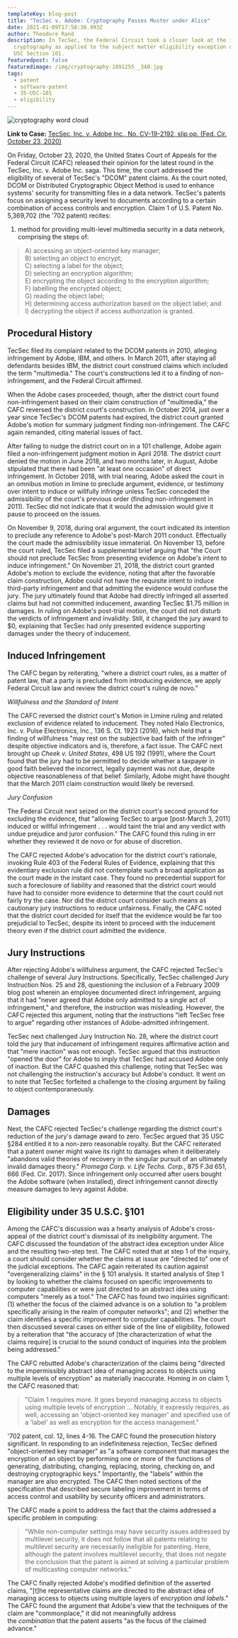 ```yaml
---
templateKey: blog-post
title: "TecSec v. Adobe: Cryptography Passes Muster under Alice"
date: 2021-01-09T17:58:38.993Z
author: Theodore Rand
description: In TecSec, the Federal Circuit took a closer look at the issue of
  cryptography as applied to the subject matter eligibility exception under 35
  USC Section 101.
featuredpost: false
featuredimage: /img/cryptography-1091255__340.jpg
tags:
  - patent
  - software-patent
  - 35-USC-101
  - eligibility
---
```

![cryptography word cloud](/img/cryptography-1091255__340.jpg)

**Link to Case:** [TecSec, Inc. v. Adobe Inc., No. CV-19-2192, slip op. (Fed. Cir. October 23, 2020)](http://www.cafc.uscourts.gov/sites/default/files/opinions-orders/19-2192.OPINION.10-23-2020_1674360.pdf)

On Friday, October 23, 2020, the United States Court of Appeals for the Federal Circuit (CAFC) released their opinion for the latest round in the TecSec, Inc. v. Adobe Inc. saga. This time, the court addressed the eligibility of several of TecSec's "DCOM" patent claims. As the court noted, DCOM or Distributed Cryptographic Object Method is used to enhance systems' security for transmitting files in a data network. TecSec's patents focus on assigning a security level to documents according to a certain combination of access controls and encryption. Claim 1 of U.S. Patent No. 5,369,702 (the '702 patent) recites:

1. method for providing multi-level multimedia security in a data network, comprising the steps of:

> A) accessing an object-oriented key manager;<br/>
> B) selecting an object to encrypt;<br/>
> C) selecting a label for the object;<br/>
> D) selecting an encryption algorithm;<br/>
> E) encrypting the object according to the encryption algorithm;<br/>
> F) labelling the encrypted object;<br/>
> G) reading the object label;<br/>
> H) determining access authorization based on the object label; and<br/>
> I) decrypting the object if access authorization is granted.

## Procedural History

TecSec filed its complaint related to the DCOM patents in 2010, alleging infringement by Adobe, IBM, and others. In March 2011, after staying all defendants besides IBM, the district court construed claims which included the term "multimedia." The court's constructions led it to a finding of non-infringement, and the Federal Circuit affirmed.

When the Adobe cases proceeded, though, after the district court found non-infringement based on their claim construction of "multimedia," the CAFC reversed the district court's construction. In October 2014, just over a year since TecSec's DCOM patents had expired, the district court granted Adobe's motion for summary judgment finding non-infringement. The CAFC again remanded, citing material issues of fact.

After failing to nudge the district court on in a 101 challenge, Adobe again filed a non-infringement judgment motion in April 2018. The district court denied the motion in June 2018, and two months later, in August, Adobe stipulated that there had been "at least one occasion" of direct infringement. In October 2018, with trial nearing, Adobe asked the court in an omnibus motion in limine to preclude argument, evidence, or testimony over intent to induce or willfully infringe unless TecSec conceded the admissibility of the court's previous order (finding non-infringement in 2011). TecSec did not indicate that it would the admission would give it pause to proceed on the issues.

On November 9, 2018, during oral argument, the court indicated its intention to preclude any reference to Adobe's post-March 2011 conduct. Effectually the court made the admissibility issue immaterial. On November 13, before the court ruled, TecSec filed a supplemental brief arguing that "the Court should not preclude TecSec from presenting evidence on Adobe's intent to induce infringement." On November 21, 2018, the district court granted Adobe's motion to exclude the evidence, noting that after the favorable claim construction, Adobe could not have the requisite intent to induce third-party infringement and that admitting the evidence would confuse the jury. The jury ultimately found that Adobe had directly infringed all asserted claims but had not committed inducement, awarding TecSec $1.75 million in damages. In ruling on Adobe's post-trial motion, the court did not disturb the verdicts of infringement and invalidity. Still, it changed the jury award to $0, explaining that TecSec had only presented evidence supporting damages under the theory of inducement.

## Induced Infringement

The CAFC began by reiterating, "where a district court rules, as a matter of patent law, that a party is precluded from introducing evidence, we apply Federal Circuit law and review the district court's ruling de novo."

*Willfulness and the Standard of Intent*

The CAFC reversed the district court's Motion in Limine ruling and related exclusion of evidence related to inducement. They noted Halo Electronics, Inc. v. Pulse Electronics, Inc., 136 S. Ct. 1923 (2016), which held that a finding of willfulness "may rest on the subjective bad faith of the infringer" despite objective indicators and is, therefore, a fact issue. The CAFC next brought up *Cheek v. United States*, 498 US 192 (1991), where the Court found that the jury had to be permitted to decide whether a taxpayer in good faith believed the incorrect, legally payment was not due, despite objective reasonableness of that belief. Similarly, Adobe might have thought that the March 2011 claim construction would likely be reversed.

*Jury Confusion*

The Federal Circuit next seized on the district court's second ground for excluding the evidence, that "allowing TecSec to argue \[post-March 3, 2011] induced or willful infringement . . . would taint the trial and any verdict with undue prejudice and juror confusion." The CAFC found this ruling in err whether they reviewed it de novo or for abuse of discretion.

The CAFC rejected Adobe's advocation for the district court's rationale, invoking Rule 403 of the Federal Rules of Evidence, explaining that this evidentiary exclusion rule did not contemplate such a broad application as the court made in the instant case. They found no precedential support for such a foreclosure of liability and reasoned that the district court would have had to consider more evidence to determine that the court could not fairly try the case. Nor did the district court consider such means as cautionary jury instructions to reduce unfairness. Finally, the CAFC noted that the district court decided for itself that the evidence would be far too prejudicial to TecSec, despite its intent to proceed with the inducement theory even if the district court admitted the evidence.

## Jury Instructions

After rejecting Adobe's willfulness argument, the CAFC rejected TecSec's challenge of several Jury Instructions. Specifically, TecSec challenged Jury Instruction Nos. 25 and 28, questioning the inclusion of a February 2009 blog post wherein an employee documented direct infringement, arguing that it had "never agreed that Adobe only admitted to a single act of infringement," and therefore, the instruction was misleading. However, the CAFC rejected this argument, noting that the instructions "left TecSec free to argue" regarding other instances of Adobe-admitted infringement.

TecSec next challenged Jury Instruction No. 28, where the district court told the jury that inducement of infringement requires affirmative action and that "mere inaction" was not enough. TecSec argued that this instruction "opened the door" for Adobe to imply that TecSec had accused Adobe only of inaction. But the CAFC quashed this challenge, noting that TecSec was not challenging the instruction's accuracy but Adobe's conduct. It went on to note that TecSec forfeited a challenge to the closing argument by failing to object contemporaneously.

## Damages

Next, the CAFC rejected TecSec's challenge regarding the district court's reduction of the jury's damage award to zero. TecSec argued that 35 USC §284 entitled it to a non-zero reasonable royalty. But the CAFC reiterated that a patent owner might waive its right to damages when it deliberately "abandons valid theories of recovery in the singular pursuit of an ultimately invalid damages theory." *Promega Corp. v. Life Techs. Corp.*, 875 F.3d 651, 666 (Fed. Cir. 2017). Since infringement only occurred after users bought the Adobe software (when installed), direct infringement cannot directly measure damages to levy against Adobe.

## Eligibility under 35 U.S.C. §101

Among the CAFC's discussion was a hearty analysis of Adobe's cross-appeal of the district court's dismissal of its ineligibility argument. The CAFC discussed the foundation of the abstract idea exception under Alice and the resulting two-step test. The CAFC noted that at step 1 of the inquiry, a court should consider whether the claims at issue are "directed to" one of the judicial exceptions. The CAFC again reiterated its caution against "overgeneralizing claims" in the § 101 analysis. It started analysis of Step 1 by looking to whether the claims focused on specific improvements to computer capabilities or were just directed to an abstract idea using computers "merely as a tool." The CAFC has found two inquiries significant: (1) whether the focus of the claimed advance is on a solution to "a problem specifically arising in the realm of computer networks"; and (2) whether the claim identifies a specific improvement to computer capabilities. The court then discussed several cases on either side of the line of eligibility, followed by a reiteration that "the accuracy of \[the characterization of what the claims require] is crucial to the sound conduct of inquiries into the problem being addressed."

The CAFC rebutted Adobe's characterization of the claims being "directed to the impermissibly abstract idea of managing access to objects using multiple levels of encryption" as materially inaccurate. Homing in on claim 1, the CAFC reasoned that:

> "Claim 1 requires more. It goes beyond managing access to objects using multiple levels of encryption … Notably, it expressly requires, as well, accessing an 'object-oriented key manager' and specified use of a 'label' as well as encryption for the access management."

'702 patent, col. 12, lines 4-16. The CAFC found the prosecution history significant. In responding to an indefiniteness rejection, TecSec defined "object-oriented key manager" as "a software component that manages the encryption of an object by performing one or more of the functions of generating, distributing, changing, replacing, storing, checking on, and destroying cryptographic keys." Importantly, the "labels" within the manager are also encrypted. The CAFC then noted sections of the specification that described secure labeling improvement in terms of access control and usability by security officers and administrators.

The CAFC made a point to address the fact that the claims addressed a specific problem in computing:

> "While non-computer settings may have security issues addressed by multilevel security, it does not follow that all patents relating to multilevel security are necessarily ineligible for patenting. Here, although the patent involves multilevel security, that does not negate the conclusion that the patent is aimed at solving a particular problem of multicasting computer networks."

The CAFC finally rejected Adobe's modified definition of the asserted claims, "\[t]he representative claims are directed to the abstract idea of managing access to objects using multiple layers of encryption *and labels*." The CAFC found the argument that Adobe's view that the techniques of the claim are "commonplace," it did not meaningfully address the *combination* that the patent asserts "as the focus of the claimed advance."